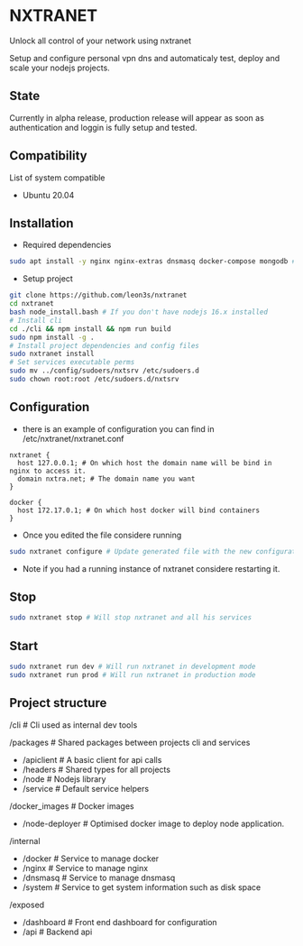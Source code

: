 # NXTRANET

Unlock all control of your network using nxtranet

Setup and configure personal vpn dns and automaticaly test, deploy and scale your nodejs projects.

## State

Currently in alpha release, production release will appear as soon as authentication and loggin is fully setup and tested.

## Compatibility

List of system compatible
- Ubuntu 20.04

## Installation

- Required dependencies
```sh
sudo apt install -y nginx nginx-extras dnsmasq docker-compose mongodb # For ubuntu
```
- Setup project
```sh
git clone https://github.com/leon3s/nxtranet
cd nxtranet
bash node_install.bash # If you don't have nodejs 16.x installed
# Install cli
cd ./cli && npm install && npm run build
sudo npm install -g .
# Install project dependencies and config files
sudo nxtranet install
# Set services executable perms
sudo mv ../config/sudoers/nxtsrv /etc/sudoers.d
sudo chown root:root /etc/sudoers.d/nxtsrv
```

## Configuration
- there is an example of configuration you can find in /etc/nxtranet/nxtranet.conf
```
nxtranet {
  host 127.0.0.1; # On which host the domain name will be bind in nginx to access it.
  domain nxtra.net; # The domain name you want
}

docker {
  host 172.17.0.1; # On which host docker will bind containers
}
```
- Once you edited the file considere running
```sh
sudo nxtranet configure # Update generated file with the new configuration
```
- Note if you had a running instance of nxtranet considere restarting it.

## Stop
```sh
sudo nxtranet stop # Will stop nxtranet and all his services
```

## Start
```sh
sudo nxtranet run dev # Will run nxtranet in development mode
sudo nxtranet run prod # Will run nxtranet in production mode
```

## Project structure

/cli # Cli used as internal dev tools

/packages # Shared packages between projects cli and services
  - /apiclient  # A basic client for api calls
  - /headers    # Shared types for all projects
  - /node       # Nodejs library
  - /service    # Default service helpers

/docker_images # Docker images
  - /node-deployer # Optimised docker image to deploy node application.

/internal
  - /docker      # Service to manage docker
  - /nginx       # Service to manage nginx
  - /dnsmasq     # Service to manage dnsmasq
  - /system      # Service to get system information such as disk space

/exposed
  - /dashboard   # Front end dashboard for configuration
  - /api         # Backend api
